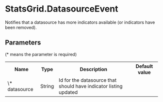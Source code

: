# StatsGrid.DatasourceEvent

Notifies that a datasource has more indicators available (or indicators have been removed).

## Parameters

(* means the parameter is required)

<table class="table">
<tr>
  <th> Name</th><th> Type</th><th> Description</th><th> Default value</th>
</tr>
<tr>
  <td> \* datasource </td><td> String </td><td> Id for the datasource that should have indicator listing updated </td><td>  </td>
</tr>
</table>
